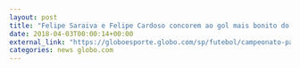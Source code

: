 ```yaml
---
layout: post
title: "Felipe Saraiva e Felipe Cardoso concorem ao gol mais bonito do Paulistão; vote!"
date: 2018-04-03T00:00:14+00:00
external_link: "https://globoesporte.globo.com/sp/futebol/campeonato-paulista/votacao/qual-e-o-gol-mais-bonito-do-paulistao-429cbe63-e2e1-410e-8051-5846d009aa1e.ghtml"
categories: news globo.com
---
```

